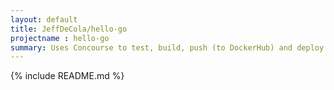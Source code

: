 ```yaml
---
layout: default
title: JeffDeCola/hello-go
projectname : hello-go
summary: Uses Concourse to test, build, push (to DockerHub) and deploy a long running "hello-world" Docker Image to Marathon
---
```


{% include README.md %}


